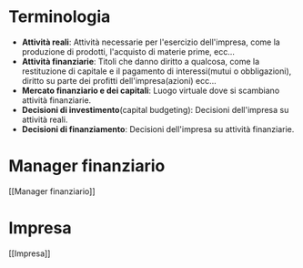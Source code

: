 # Terminologia
- **Attività reali**: Attività necessarie per l'esercizio dell'impresa, come la produzione di prodotti, l'acquisto di materie prime, ecc...
- **Attività finanziarie**: Titoli che danno diritto a qualcosa, come la restituzione di capitale e il pagamento di interessi(mutui o obbligazioni), diritto su parte dei profitti dell'impresa(azioni) ecc...
- **Mercato finanziario e dei capitali**: Luogo virtuale dove si scambiano attività finanziarie.
- **Decisioni di investimento**(capital budgeting): Decisioni dell'impresa su attività reali.
- **Decisioni di finanziamento**: Decisioni dell'impresa su attività finanziarie.

# Manager finanziario
[[Manager finanziario]]

# Impresa
[[Impresa]]